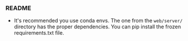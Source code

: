 ### README

- It's recommended you use conda envs. The one from the `web/server/` directory has the proper dependencies. You can pip install the frozen requirements.txt file.

